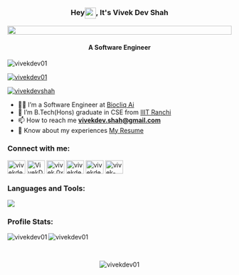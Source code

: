 <h3 align="center">Hey<img alt="wave" align="center" src="https://emojis.slackmojis.com/emojis/images/1588177020/8809/wave_hello.gif?1588177020" width="25">, It's Vivek Dev Shah</h3>
<img src="https://i.imgur.com/dBaSKWF.gif" height="20" width="100%" >
<h4 align="center">A Software Engineer</h4>

<!-- profile views -->
<p align="left"> <img src="https://komarev.com/ghpvc/?username=vivekdev01&label=Profile%20views&color=0e75b6&style=flat" alt="vivekdev01" /> </p>

<!-- trophies -->
<p align="left"> <a href="https://github.com/ryo-ma/github-profile-trophy"><img src="https://github-profile-trophy.vercel.app/?username=vivekdev01&theme=onedark" alt="vivekdev01" /></a> </p>

<!-- twitter -->
<p align="left"> <a href="https://twitter.com/Vivek_Dev01" target="blank"><img src="https://img.shields.io/twitter/follow/Vivek_Dev01?logo=twitter&style=for-the-badge" alt="vivekdevshah" /></a> </p>

<!-- details -->
- 🧑‍💻 I’m a Software Engineer at [Biocliq Ai](https://www.biocliq.ai/)
- 🔭 I’m B.Tech(Hons) graduate in CSE from [IIIT Ranchi](https://iiitranchi.ac.in/)
- 📫 How to reach me **vivekdev.shah@gmail.com**
- 📄 Know about my experiences [My Resume](https://drive.google.com/drive/folders/1bhp4UW4nIkG6kiix7hLqbr5LCF4M0X60?usp=drive_link)



<h3 align="left">Connect with me:</h3>
<p align="left">
<a href="https://www.linkedin.com/in/vivek-dev-shah-654521212/" target="blank"><img align="center" src="https://raw.githubusercontent.com/rahuldkjain/github-profile-readme-generator/master/src/images/icons/Social/linked-in-alt.svg" alt="vivekdevshah" height="30" width="40" /></a>
<a href="https://twitter.com/Vivek_Dev01" target="blank"><img align="center" src="https://raw.githubusercontent.com/rahuldkjain/github-profile-readme-generator/master/src/images/icons/Social/twitter.svg" alt="VivekDevShah" height="30" width="40" /></a>
<a href="https://instagram.com/v8.dev3" target="blank"><img align="center" src="https://raw.githubusercontent.com/rahuldkjain/github-profile-readme-generator/master/src/images/icons/Social/instagram.svg" alt="vivek.0x_" height="30" width="40" /></a>
<a href="https://www.youtube.com/channel/UC1VVTFxsSPr6K3vHqLYfpWw" target="blank"><img align="center" src="https://raw.githubusercontent.com/rahuldkjain/github-profile-readme-generator/master/src/images/icons/Social/youtube.svg" alt="vivekdevshah" height="30" width="40" /></a>
<a href="https://www.facebook.com/vivekdev.shah/" target="blank"><img align="center" src="https://github.com/rahuldkjain/github-profile-readme-generator/blob/master/src/images/icons/Social/facebook-alt.svg" alt="vivekdevshah" height="30" width="40" /></a>
<a href="https://stackoverflow.com/users/15674594/vivek-dev-shah" target="blank"><img align="center" src="https://raw.githubusercontent.com/rahuldkjain/github-profile-readme-generator/master/src/images/icons/Social/stack-overflow.svg" alt="vivek-dev-shah" height="30" width="40" /></a>
</p>


<h3 align="left">Languages and Tools:</h3>

<!-- <p align="left">
<a href="https://aws.amazon.com" target="_blank"> <img src="https://raw.githubusercontent.com/devicons/devicon/master/icons/amazonwebservices/amazonwebservices-original-wordmark.svg" alt="aws" width="40" height="40"/> </a> 
<a href="https://azure.microsoft.com/en-in/" target="_blank"> <img src="https://www.vectorlogo.zone/logos/microsoft_azure/microsoft_azure-icon.svg" alt="azure" width="40" height="40"/> </a> 
<a href="https://getbootstrap.com" target="_blank"> <img src="https://raw.githubusercontent.com/devicons/devicon/master/icons/bootstrap/bootstrap-plain-wordmark.svg" alt="bootstrap" width="40" height="40"/> </a> 
<a href="https://www.cprogramming.com/" target="_blank"> <img src="https://raw.githubusercontent.com/devicons/devicon/master/icons/c/c-original.svg" alt="c" width="40" height="40"/> </a>
<a href="https://www.w3schools.com/cpp/" target="_blank"> <img src="https://raw.githubusercontent.com/devicons/devicon/master/icons/cplusplus/cplusplus-original.svg" alt="cplusplus" width="40" height="40"/> </a>
<a href="https://www.w3schools.com/css/" target="_blank"> <img src="https://raw.githubusercontent.com/devicons/devicon/master/icons/css3/css3-original-wordmark.svg" alt="css3" width="40" height="40"/> </a> 
<a href="https://expressjs.com" target="_blank"> <img src="https://raw.githubusercontent.com/devicons/devicon/master/icons/express/express-original-wordmark.svg" alt="express" width="40" height="40"/> </a> 
<a href="https://www.figma.com/" target="_blank"> <img src="https://www.vectorlogo.zone/logos/figma/figma-icon.svg" alt="figma" width="40" height="40"/> </a> 
<a href="https://cloud.google.com" target="_blank"> <img src="https://www.vectorlogo.zone/logos/google_cloud/google_cloud-icon.svg" alt="gcp" width="40" height="40"/> </a> 
<a href="https://git-scm.com/" target="_blank"> <img src="https://www.vectorlogo.zone/logos/git-scm/git-scm-icon.svg" alt="git" width="40" height="40"/> </a> 
<a href="https://golang.org" target="_blank"> <img src="https://raw.githubusercontent.com/devicons/devicon/master/icons/go/go-original.svg" alt="go" width="40" height="40"/> </a>
<a href="https://heroku.com" target="_blank"> <img src="https://www.vectorlogo.zone/logos/heroku/heroku-icon.svg" alt="heroku" width="40" height="40"/> </a> 
<a href="https://www.w3.org/html/" target="_blank"> <img src="https://raw.githubusercontent.com/devicons/devicon/master/icons/html5/html5-original-wordmark.svg" alt="html5" width="40" height="40"/> </a>
<a href="https://developer.mozilla.org/en-US/docs/Web/JavaScript" target="_blank"> <img src="https://raw.githubusercontent.com/devicons/devicon/master/icons/javascript/javascript-original.svg" alt="javascript" width="40" height="40"/> </a> 
<a href="https://www.linux.org/" target="_blank"> <img src="https://raw.githubusercontent.com/devicons/devicon/master/icons/linux/linux-original.svg" alt="linux" width="40" height="40"/> </a>
<a href="https://www.mongodb.com/" target="_blank"> <img src="https://raw.githubusercontent.com/devicons/devicon/master/icons/mongodb/mongodb-original-wordmark.svg" alt="mongodb" width="40" height="40"/> </a>  
<a href="https://nodejs.org" target="_blank"> <img src="https://raw.githubusercontent.com/devicons/devicon/master/icons/nodejs/nodejs-original-wordmark.svg" alt="nodejs" width="40" height="40"/> </a>
<a href="https://postman.com" target="_blank"> <img src="https://www.vectorlogo.zone/logos/getpostman/getpostman-icon.svg" alt="postman" width="40" height="40"/> </a> 
<a href="https://www.python.org" target="_blank"> <img src="https://raw.githubusercontent.com/devicons/devicon/master/icons/python/python-original.svg" alt="python" width="40" height="40"/> </a> 
<a href="https://reactjs.org/" target="_blank"> <img src="https://raw.githubusercontent.com/devicons/devicon/master/icons/react/react-original-wordmark.svg" alt="react" width="40" height="40"/> </a>
<a href="https://www.typescriptlang.org/" target="_blank"> <img src="https://raw.githubusercontent.com/devicons/devicon/master/icons/typescript/typescript-original.svg" alt="typescript" width="40" height="40"/> </a>  -->

<p align="left">
    <img src="https://skillicons.dev/icons?i=nodejs,express,py,flask,jest,react,javascript,html,css,tailwind,bootstrap,vite,vue,redux,mongodb,nextjs,c,cpp,mysql,docker,nginx,redis,pkl,regex,linux,ubuntu,windows,git,bash,blender,md" />
</p>

 
<h3 align="left">Profile Stats:</h3>
<p><img align="left" src="https://github-readme-stats.vercel.app/api/top-langs?username=vivekdev01&show_icons=true&locale=en&layout=compact&theme=dark" alt="vivekdev01"/></p>
<p><img align="center" src="https://github-readme-streak-stats.herokuapp.com/?user=vivekdev01&&theme=dark" alt="vivekdev01"/></p>
<br>
<p align="center"><img src="https://github-readme-stats.vercel.app/api?username=vivekdev01&show_icons=true&locale=en&count_private=true&theme=dark" alt="vivekdev01"/></p>
